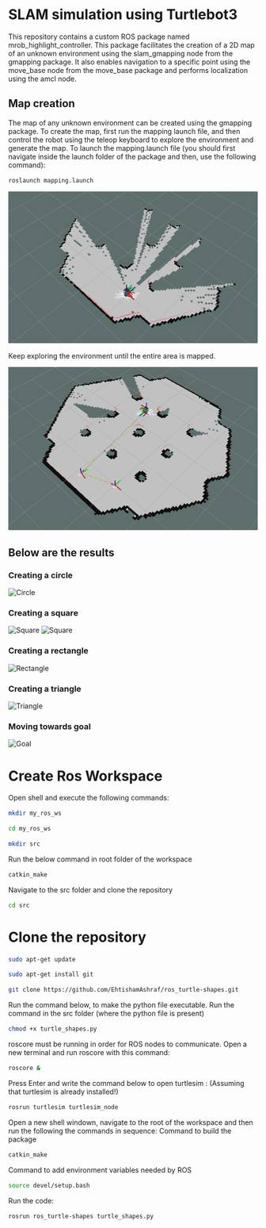 # SLAM simulation using Turtlebot3

This repository contains a custom ROS package named mrob_highlight_controller. This package facilitates the creation of a 2D map of an unknown environment using the slam_gmapping node from the gmapping package. It also enables navigation to a specific point using the move_base node from the move_base package and performs localization using the amcl node.

## Map creation
The map of any unknown environment can be created using the gmapping package. To create the map, first run the mapping launch file, and then control the robot using the teleop keyboard to explore the environment and generate the map.
To launch the mapping.launch file (you should first navigate inside the launch folder of the package and then, use the following command): 
```bash
roslaunch mapping.launch
```

![Map](https://github.com/EhtishamAshraf/turtlebot_slam/blob/main/src/mrob_highlight_controller/maps/map_creation.png)

Keep exploring the environment until the entire area is mapped.

![Map](https://github.com/EhtishamAshraf/turtlebot_slam/blob/main/src/mrob_highlight_controller/maps/map.png)

## Below are the results
### Creating a circle 
![Circle](https://github.com/EhtishamAshraf/ros_turtle_shapes/blob/main/circle.png)

### Creating a square 
![Square](https://github.com/EhtishamAshraf/ros_turtle_shapes/blob/main/square_start.png)
![Square](https://github.com/EhtishamAshraf/ros_turtle_shapes/blob/main/square.png)

### Creating a rectangle 
![Rectangle](https://github.com/EhtishamAshraf/ros_turtle_shapes/blob/main/rectangle.png)

### Creating a triangle 
![Triangle](https://github.com/EhtishamAshraf/ros_turtle_shapes/blob/main/triangle.png)

### Moving towards goal 
![Goal](https://github.com/EhtishamAshraf/ros_turtle_shapes/blob/main/goal.png)

# Create Ros Workspace
Open shell and execute the following commands:
```bash
mkdir my_ros_ws
```
```bash
cd my_ros_ws
```
```bash
mkdir src
```
Run the below command in root folder of the workspace
```bash
catkin_make 
```
Navigate to the src folder and clone the repository
```bash
cd src 
```
# Clone the repository
```bash
sudo apt-get update
```
```bash
sudo apt-get install git
```
```bash
git clone https://github.com/EhtishamAshraf/ros_turtle-shapes.git
```
Run the command below, to make the python file executable. Run the command in the src folder (where the python file is present)
```bash
chmod +x turtle_shapes.py
```
roscore must be running in order for ROS nodes to communicate. Open a new terminal and run roscore with this command:
```bash
roscore &
```
Press Enter and write the command below to open turtlesim : (Assuming that turtlesim is already installed!) 
```bash
rosrun turtlesim turtlesim_node 
```
Open a new shell windown, navigate to the root of the workspace and then run the following the commands in sequence:
Command to build the package
```bash
catkin_make
```
Command to add environment variables needed by ROS
```bash
source devel/setup.bash
```
Run the code:
```bash
rosrun ros_turtle-shapes turtle_shapes.py
```
